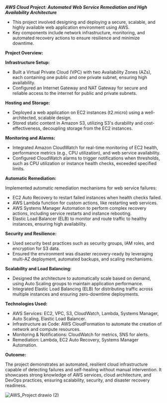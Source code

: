***AWS Cloud Project: Automated Web Service Remediation and High Availability Architecture***
- This project involved designing and deploying a secure, scalable, and highly available web application environment using AWS.
- Key components include network infrastructure, monitoring, and automated recovery actions to ensure resilience and minimize downtime.

**Project Overview:**

**Infrastructure Setup:**

- Built a Virtual Private Cloud (VPC) with two Availability Zones (AZs), each containing one public and one private subnet, ensuring high availability.
- Configured an Internet Gateway and NAT Gateway for secure and reliable access to the internet for public and private subnets.

**Hosting and Storage:**

- Deployed a web application on EC2 instances (t2.micro) using a well-architected, scalable design.
- Stored static content in Amazon S3, utilizing S3's durability and cost-effectiveness, decoupling storage from the EC2 instances.

**Monitoring and Alarms:**

- Integrated Amazon CloudWatch for real-time monitoring of EC2 health, performance metrics (e.g., CPU utilization), and web service availability.
- Configured CloudWatch alarms to trigger notifications when thresholds, such as CPU utilization or instance health checks, exceeded specified limits.

**Automatic Remediation:**

Implemented automatic remediation mechanisms for web service failures:

- EC2 Auto Recovery to restart failed instances when health checks failed.
- AWS Lambda function for custom actions, like restarting web services.
- AWS Systems Manager Automation to perform complex recovery actions, including service restarts and instance rebooting.
- Elastic Load Balancer (ELB) to monitor and route traffic to healthy instances, ensuring high availability.

**Security and Resilience:**

- Used security best practices such as security groups, IAM roles, and encryption for S3 data.
- Ensured the environment was disaster recovery-ready by leveraging multi-AZ deployment, automated backups, and scaling mechanisms.

**Scalability and Load Balancing:**

- Designed the architecture to automatically scale based on demand, using Auto Scaling groups to maintain application performance.
- Integrated Elastic Load Balancing (ELB) for distributing traffic across multiple instances and ensuring zero-downtime deployments.

**Technologies Used:**

- AWS Services: EC2, VPC, S3, CloudWatch, Lambda, Systems Manager, Auto Scaling, Elastic Load Balancer.
- Infrastructure as Code: AWS CloudFormation to automate the creation of network and compute resources.
- Monitoring & Notifications: CloudWatch for metrics, SNS for alerts.
- Remediation: Lambda, EC2 Auto Recovery, Systems Manager Automation.

**Outcome:** 

The project demonstrates an automated, resilient cloud infrastructure capable of detecting failures and self-healing without manual intervention.
It showcases strong knowledge of AWS services, cloud architecture, and DevOps practices, ensuring scalability, security, and disaster recovery readiness.

![AWS_Project drawio (2)](https://github.com/user-attachments/assets/f02eef88-1ae2-4dec-957c-cdf21d377330)

